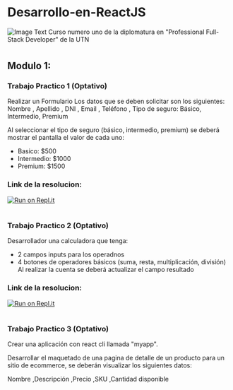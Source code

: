 # Desarrollo-en-ReactJS
![Image Text](https://www.frba.utn.edu.ar/wp-content/uploads/2016/08/logo-utn.ba-horizontal-e1471367724904.jpg)
Curso numero uno de la diplomatura en "Professional Full-Stack Developer" de la UTN
# 


## Modulo 1:

### Trabajo Practico 1 (Optativo)
Realizar un Formulario
Los datos que se deben solicitar son los siguientes:
 Nombre
, Apellido
, DNI
, Email
, Teléfono
, Tipo de seguro: Básico, Intermedio, Premium

Al seleccionar el tipo de seguro (básico, intermedio, premium) se deberá mostrar el pantalla el valor de cada uno:
- Basico: $500
- Intermedio: $1000
- Premium: $1500

### Link de la resolucion: 
[![Run on Repl.it](https://repl.it/badge/github/freeCodeCamp/boilerplate-npm)](https://tp1-optativo.facumruiz.repl.co)

#

### Trabajo Practico 2 (Optativo)

Desarrollador una calculadora que tenga:

- 2 campos inputs para los operadnos
- 4 botones de operadores básicos (suma, resta, multiplicación, división)
Al realizar la cuenta se deberá actualizar el campo resultado

### Link de la resolucion: 
[![Run on Repl.it](https://repl.it/badge/github/freeCodeCamp/boilerplate-npm)](https://replit.com/@facumruiz/tp2-optativo)

#

### Trabajo Practico 3 (Optativo)

Crear una aplicación con react cli llamada "myapp". 

Desarrollar el maquetado de una pagina de detalle de un producto para un sitio de ecommerce, se deberán visualizar los siguientes datos:

Nombre
,Descripción
,Precio
,SKU
,Cantidad disponible
